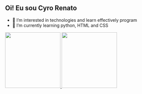 ## Oi! Eu sou Cyro Renato
- 👀 I’m interested in technologies and learn effectively program
- 🌱 I’m currently learning python, HTML and CSS

 <div>
  <a href="https://github.com/Cyro56">
  <img height="180em" src="https://github-readme-stats.vercel.app/api?username=Cyro56&show_icons=true&theme=dracula&include_all_commits=true&count_private=true"/>
  <img height="180em" src="https://github-readme-stats.vercel.app/api/top-langs/?username=Cyro56&layout=compact&langs_count=7&theme=dracula"/>
</div>
